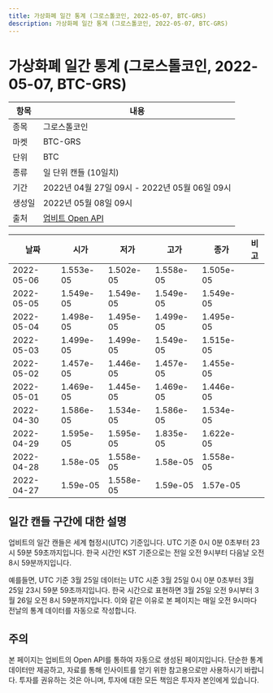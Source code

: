 ```yaml
---
title: 가상화폐 일간 통계 (그로스톨코인, 2022-05-07, BTC-GRS)
description: 가상화폐 일간 통계 (그로스톨코인, 2022-05-07, BTC-GRS)
---
```



가상화폐 일간 통계 (그로스톨코인, 2022-05-07, BTC-GRS)
===

|항목|내용|
|--|--|
|종목|그로스톨코인|
|마켓|BTC-GRS|
|단위|BTC|
|종류|일 단위 캔들 (10일치)|
|기간|2022년 04월 27일 09시 - 2022년 05월 06일 09시|
|생성일|2022년 05월 08일 09시|
|출처|[업비트 Open API](https://docs.upbit.com)|


|날짜|시가|저가|고가|종가|비고|
|--|--|--|--|--|--|
|2022-05-06|1.553e-05|1.502e-05|1.558e-05|1.505e-05|    |
|2022-05-05|1.549e-05|1.549e-05|1.549e-05|1.549e-05|    |
|2022-05-04|1.498e-05|1.495e-05|1.499e-05|1.495e-05|    |
|2022-05-03|1.499e-05|1.499e-05|1.549e-05|1.515e-05|    |
|2022-05-02|1.457e-05|1.446e-05|1.457e-05|1.455e-05|    |
|2022-05-01|1.469e-05|1.445e-05|1.469e-05|1.446e-05|    |
|2022-04-30|1.586e-05|1.534e-05|1.586e-05|1.534e-05|    |
|2022-04-29|1.595e-05|1.595e-05|1.835e-05|1.622e-05|    |
|2022-04-28|1.58e-05|1.558e-05|1.58e-05|1.558e-05|    |
|2022-04-27|1.59e-05|1.558e-05|1.59e-05|1.57e-05|    |


일간 캔들 구간에 대한 설명
---


업비트의 일간 캔들은 세계 협정시(UTC) 기준입니다. 
UTC 기준 0시 0분 0초부터 23시 59분 59초까지입니다. 
한국 시간인 KST 기준으로는 전일 오전 9시부터 다음날 오전 8시 59분까지입니다. 


예를들면, UTC 기준 3월 25일 데이터는 UTC 시준 3월 25일 0시 0분 0초부터 3월 25일 23시 59분 59초까지입니다. 
한국 시간으로 표현하면 3월 25일 오전 9시부터 3월 26일 오전 8시 59분까지입니다. 
이와 같은 이유로 본 페이지는 매일 오전 9시마다 전날의 통계 데이터를 자동으로 작성합니다. 


주의
---


본 페이지는 업비트의 Open API를 통하여 자동으로 생성된 페이지입니다. 
단순한 통계 데이터만 제공하고, 자료를 통해 인사이트를 얻기 위한 참고용으로만 사용하시기 바랍니다. 
투자를 권유하는 것은 아니며, 투자에 대한 모든 책임은 투자자 본인에게 있습니다. 

